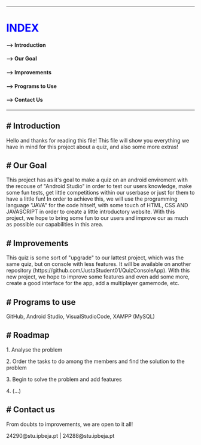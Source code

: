 -------------------------------------------------------------------------------------------------------------------------------------------------------------------------
<h1 style="Color: blue">INDEX</h1>

<h4>--> Introduction</h4>

<h4>--> Our Goal</h4>

<h4>--> Improvements</h4>

<h4>--> Programs to Use</h4>

<h4>--> Contact Us</h4>

-----------------------------------------------------------------------------------------------------------------------------------------------------------------------



<h2># Introduction</h2>

<p>Hello and thanks for reading this file! This file will show you everything we have in mind for this project about a quiz, and also some more extras!</p>

<h2># Our Goal</h2>

<p>This project has as it's goal to make a quiz on an android enviroment with the recouse of "Android Studio" in order to test our users knowledge, make some fun tests, get little competitions within our userbase or just for them to have a little fun! In order to achieve this, we will use the programming language "JAVA" for the code hitself, with some touch of HTML, CSS AND JAVASCRIPT in order to create a little introductory website. With this project, we hope to bring some fun to our users and improve our as much as possible our capabilities in this area. </p>

<h2># Improvements</h2>

<p>This quiz is some sort of "upgrade" to our lattest project, which was the same quiz, but on console with less features. It will be available on another repository (https://github.com/JustaStudent01/QuizConsoleApp). With this new project, we hope to improve some features and even add some more, create a good interface for the app, add a multiplayer gamemode, etc.</p>

<h2># Programs to use</h2>

<p>GitHub, Android Studio, VisualStudioCode, XAMPP (MySQL)</p>

<h2># Roadmap</h2>

<p>1. Analyse the problem</p>
<p>2. Order the tasks to do among the members and find the solution to the problem</p>
<p>3. Begin to solve the problem and add features</p>
<p> 4. (...)</p>
   
<h2># Contact us</h2>

<p>From doubts to improvements, we are open to it all!</p>

<p>24290@stu.ipbeja.pt | 
24288@stu.ipbeja.pt</p>
